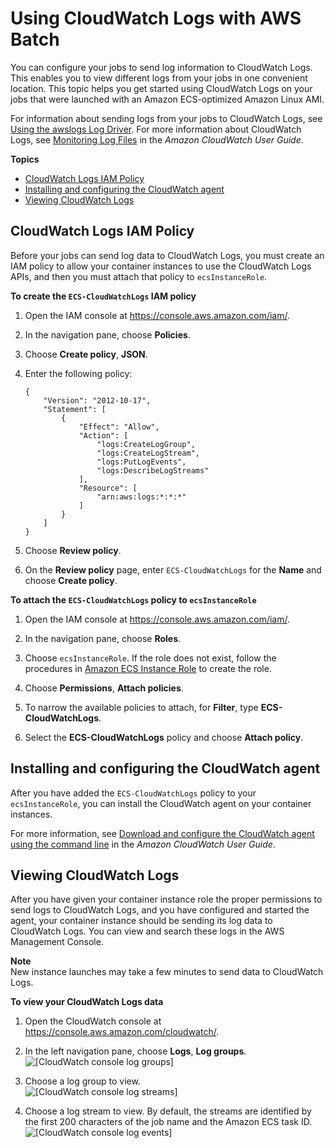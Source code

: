 # Using CloudWatch Logs with AWS Batch<a name="using_cloudwatch_logs"></a>

You can configure your jobs to send log information to CloudWatch Logs\. This enables you to view different logs from your jobs in one convenient location\. This topic helps you get started using CloudWatch Logs on your jobs that were launched with an Amazon ECS\-optimized Amazon Linux AMI\.

For information about sending logs from your jobs to CloudWatch Logs, see [Using the awslogs Log Driver](using_awslogs.md)\. For more information about CloudWatch Logs, see [Monitoring Log Files](https://docs.aws.amazon.com/AmazonCloudWatch/latest/DeveloperGuide/WhatIsCloudWatchLogs.html) in the *Amazon CloudWatch User Guide*\.

**Topics**
+ [CloudWatch Logs IAM Policy](#cwl_iam_policy)
+ [Installing and configuring the CloudWatch agent](#installing_cwl_agent)
+ [Viewing CloudWatch Logs](#viewing_cwlogs)

## CloudWatch Logs IAM Policy<a name="cwl_iam_policy"></a>

Before your jobs can send log data to CloudWatch Logs, you must create an IAM policy to allow your container instances to use the CloudWatch Logs APIs, and then you must attach that policy to `ecsInstanceRole`\.

**To create the `ECS-CloudWatchLogs` IAM policy**

1. Open the IAM console at [https://console\.aws\.amazon\.com/iam/](https://console.aws.amazon.com/iam/)\.

1. In the navigation pane, choose **Policies**\. 

1. Choose **Create policy**, **JSON**\.

1. Enter the following policy:

   ```
   {
       "Version": "2012-10-17",
       "Statement": [
           {
               "Effect": "Allow",
               "Action": [
                   "logs:CreateLogGroup",
                   "logs:CreateLogStream",
                   "logs:PutLogEvents",
                   "logs:DescribeLogStreams"
               ],
               "Resource": [
                   "arn:aws:logs:*:*:*"
               ]
           }
       ]
   }
   ```

1. Choose **Review policy**\.

1. On the **Review policy** page, enter `ECS-CloudWatchLogs` for the **Name** and choose **Create policy**\.

**To attach the `ECS-CloudWatchLogs` policy to `ecsInstanceRole`**

1. Open the IAM console at [https://console\.aws\.amazon\.com/iam/](https://console.aws.amazon.com/iam/)\.

1. In the navigation pane, choose **Roles**\. 

1. Choose `ecsInstanceRole`\. If the role does not exist, follow the procedures in [Amazon ECS Instance Role](instance_IAM_role.md) to create the role\.

1. Choose **Permissions**, **Attach policies**\.

1. To narrow the available policies to attach, for **Filter**, type **ECS\-CloudWatchLogs**\.

1. Select the **ECS\-CloudWatchLogs** policy and choose **Attach policy**\.

## Installing and configuring the CloudWatch agent<a name="installing_cwl_agent"></a>

After you have added the `ECS-CloudWatchLogs` policy to your `ecsInstanceRole`, you can install the CloudWatch agent on your container instances\.

For more information, see [Download and configure the CloudWatch agent using the command line](https://docs.aws.amazon.com/AmazonCloudWatch/latest/monitoring/download-cloudwatch-agent-commandline.html) in the *Amazon CloudWatch User Guide*\.

## Viewing CloudWatch Logs<a name="viewing_cwlogs"></a>

After you have given your container instance role the proper permissions to send logs to CloudWatch Logs, and you have configured and started the agent, your container instance should be sending its log data to CloudWatch Logs\. You can view and search these logs in the AWS Management Console\.

**Note**  
New instance launches may take a few minutes to send data to CloudWatch Logs\.

**To view your CloudWatch Logs data**

1. Open the CloudWatch console at [https://console\.aws\.amazon\.com/cloudwatch/](https://console.aws.amazon.com/cloudwatch/)\.

1. In the left navigation pane, choose **Logs**, **Log groups**\.  
![\[CloudWatch console log groups\]](http://docs.aws.amazon.com/batch/latest/userguide/images/cwl-log-groups.png)

1. Choose a log group to view\.  
![\[CloudWatch console log streams\]](http://docs.aws.amazon.com/batch/latest/userguide/images/cw_log_stream.png)

1. Choose a log stream to view\. By default, the streams are identified by the first 200 characters of the job name and the Amazon ECS task ID\.  
![\[CloudWatch console log events\]](http://docs.aws.amazon.com/batch/latest/userguide/images/cw_log_events.png)